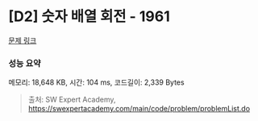 # [D2] 숫자 배열 회전 - 1961 

[문제 링크](https://swexpertacademy.com/main/code/problem/problemDetail.do?contestProbId=AV5Pq-OKAVYDFAUq) 

### 성능 요약

메모리: 18,648 KB, 시간: 104 ms, 코드길이: 2,339 Bytes



> 출처: SW Expert Academy, https://swexpertacademy.com/main/code/problem/problemList.do
